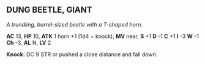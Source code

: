 ## DUNG BEETLE, GIANT

_A trundling, barrel-sized beetle with a T-shaped horn._

**AC** 13, **HP** 10, **ATK** 1 horn +1 (1d4 + knock), **MV** near, **S** +1 **D** -1 **C** +1 **I** -3 **W** -1 **Ch** -3, **AL** N, **LV** 2

**Knock:** DC 9 STR or pushed a close distance and fall down.

